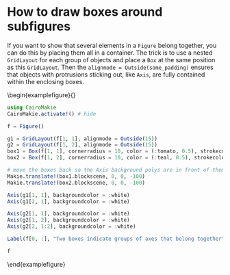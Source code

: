 # How to draw boxes around subfigures

If you want to show that several elements in a `Figure` belong together, you can do this by placing them all in a container.
The trick is to use a nested `GridLayout` for each group of objects and place a `Box` at the same position as this `GridLayout`.
Then the `alignmode = Outside(some_padding)` ensures that objects with protrusions sticking out, like `Axis`, are fully contained within the enclosing boxes.

\begin{examplefigure}{}
```julia
using CairoMakie
CairoMakie.activate!() # hide

f = Figure()

g1 = GridLayout(f[1, 1], alignmode = Outside(15))
g2 = GridLayout(f[1, 2], alignmode = Outside(15))
box1 = Box(f[1, 1], cornerradius = 10, color = (:tomato, 0.5), strokecolor = :transparent)
box2 = Box(f[1, 2], cornerradius = 10, color = (:teal, 0.5), strokecolor = :transparent)

# move the boxes back so the Axis background polys are in front of them
Makie.translate!(box1.blockscene, 0, 0, -100)
Makie.translate!(box2.blockscene, 0, 0, -100)

Axis(g1[1, 1], backgroundcolor = :white)
Axis(g1[2, 1], backgroundcolor = :white)

Axis(g2[1, 1], backgroundcolor = :white)
Axis(g2[1, 2], backgroundcolor = :white)
Axis(g2[2, 1:2], backgroundcolor = :white)

Label(f[0, :], "Two boxes indicate groups of axes that belong together")

f
```
\end{examplefigure}

